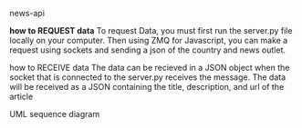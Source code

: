 news-api

**how to REQUEST data**
To request Data, you must first run the server.py file locally on your computer. Then using ZMQ for Javascript, you can make a request using sockets and sending a json
of the country and news outlet. 

how to RECEIVE data
The data can be recieved in a JSON object when the socket that is connected to the server.py receives the message. The data will be received as a JSON containing
the title, description, and url of the article

UML sequence diagram

